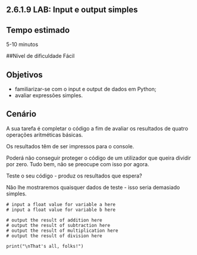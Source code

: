 ## 2.6.1.9 LAB: Input e output simples

## Tempo estimado
5-10 minutos

##Nível de dificuldade
Fácil

## Objetivos
* familiarizar-se com o input e output de dados em Python;
* avaliar expressões simples.

## Cenário
A sua tarefa é completar o código a fim de avaliar os resultados de quatro operações aritméticas básicas.

Os resultados têm de ser impressos para o console.

Poderá não conseguir proteger o código de um utilizador que queira dividir por zero. Tudo bem, não se preocupe com isso por agora.

Teste o seu código - produz os resultados que espera?

Não lhe mostraremos quaisquer dados de teste - isso seria demasiado simples.

```
# input a float value for variable a here
# input a float value for variable b here

# output the result of addition here
# output the result of subtraction here
# output the result of multiplication here
# output the result of division here

print("\nThat's all, folks!")
```